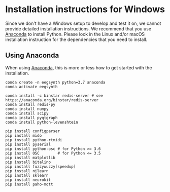 # Installation instructions for Windows

Since we don't have a Windows setup to develop and test it on, we cannot provide detailed installation instructions. We recommend that you use [Anaconda](https://www.anaconda.com) to install Python. Please look in the Linux and/or macOS installation instruction for the dependencies that you need to install.

## Using Anaconda

When using [Anaconda](https://www.anaconda.com), this is more or less how to get started with the installation.

```
conda create -n eegsynth python=3.7 anaconda
conda activate eegsynth

conda install -c binstar redis-server # see https://anaconda.org/binstar/redis-server
conda install redis-py
conda install numpy
conda install scipy
conda install pyqtgraph
conda install python-levenshtein

pip install configparser
pip install mido
pip install python-rtmidi
pip install pyserial
pip install python-osc # for Python >= 3.6
pip install OSC        # for Python <= 3.5
pip install matplotlib
pip install bitalino
pip install fuzzywuzzy[speedup]
pip install nilearn
pip install sklearn
pip install neurokit
pip install paho-mqtt
```
